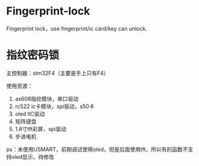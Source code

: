 # Fingerprint-lock
  Fingerprint lock，use fingerprint/ic card/key can unlock.

# 指纹密码锁
主控制器：stm32F4（主要是手上只有F4）

使用资源：

 1. as608指纹模块，串口驱动
 2. rc522 ic卡模块，spi驱动，s50卡
 3. oled IIC驱动
 3. 矩阵键盘
 4. 1.8寸tft彩屏，spi驱动
 5. 步进电机

ps：未使用USMART，前期调试使用oled，但是后面使用tft，所以有的函数不支持oled显示，待修改

